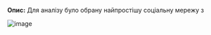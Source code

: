 **Опис:**
Для аналізу було обрану найпростішу соціальну мережу з

![image](https://github.com/kosmicheskiy/goit-algo-hw-06/assets/10980137/11d881c1-ec91-45eb-8421-429e88ee5487)
